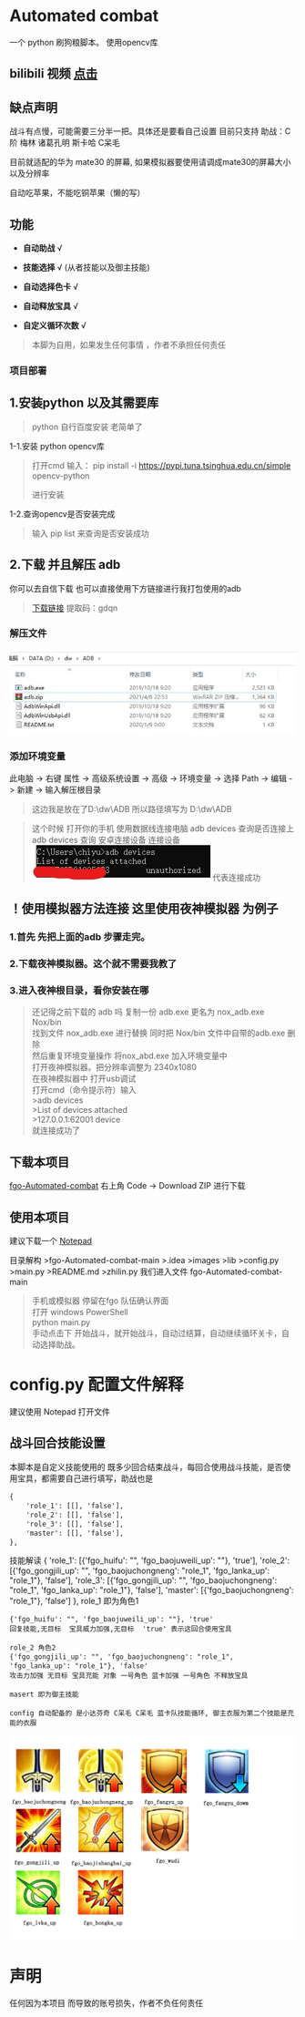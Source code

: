 # Automated combat
一个  python 刷狗粮脚本。 使用opencv库<br>
## bilibili 视频 [点击](https://www.bilibili.com/video/av887505662)
## 缺点声明
 战斗有点慢，可能需要三分半一把。具体还是要看自己设置
目前只支持 助战：C阶
梅林
诸葛孔明
斯卡哈
C呆毛

目前就适配的华为 mate30 的屏幕, 如果模拟器要使用请调成mate30的屏幕大小以及分辨率

自动吃苹果，不能吃铜苹果（懒的写）
## 功能
 
- **自动助战**      √

- **技能选择**      √
   (从者技能以及御主技能)

- **自动选择色卡**  √

- **自动释放宝具**   √

- **自定义循环次数** √

> 本脚为自用，如果发生任何事情 ，作者不承担任何责任

### 项目部署
## 1.安装python 以及其需要库

  >python 自行百度安装 老简单了
 
 1-1.安装 python opencv库

  > 打开cmd 输入：
  > pip install -i https://pypi.tuna.tsinghua.edu.cn/simple opencv-python
  >
  > 进行安装

 1-2.查询opencv是否安装完成
 >输入 pip list 来查询是否安装成功

## 2.下载 并且解压 adb

你可以去自信下载 也可以直接使用下方链接进行我打包使用的adb

>[下载链接](https://pan.baidu.com/s/1nwqJXE5RKwXqRiFyxZ9OXQ)  提取码：gdqn

### 解压文件

![Image text](https://github.com/yiouna/fgo-Automated-combat/blob/main/images/1.jpg)

### 添加环境变量

此电脑 -> 右键 属性 -> 高级系统设置 -> 高级 -> 环境变量 -> 选择 Path -> 编辑 -> 新建 -> 输入解压根目录  

>这边我是放在了D:\dw\ADB 所以路径填写为 D:\dw\ADB
>

> 这个时候 打开你的手机 使用数据线连接电脑 adb devices 查询是否连接上
>adb devices   查询 安卓连接设备 连接设备
>![Image text](https://github.com/yiouna/fgo-Automated-combat/blob/main/images/7-1.jpg)
>代表连接成功

## ！使用模拟器方法连接 这里使用夜神模拟器 为例子
 ### 1.首先 先把上面的adb 步骤走完。
 ### 2.下载夜神模拟器。这个就不需要我教了
 ### 3.进入夜神根目录，看你安装在哪
>还记得之前下载的 adb 吗 复制一份 adb.exe 更名为 nox_adb.exe<br>
>Nox/bin <br>
 找到文件 nox_adb.exe 进行替换 同时把 Nox/bin 文件中自带的adb.exe 删除<br>
 然后重复环境变量操作 将nox_abd.exe 加入环境变量中<br>
 打开夜神模拟器。把分辨率调整为 2340x1080<br>
 在夜神模拟器中 打开usb调试<br>
>打开cmd（命令提示符）输入<br>
     >adb devices<br>
     >List of devices attached<br>
     >127.0.0.1:62001 device<br>
>就连接成功了<br>
 
 ## 下载本项目
 [fgo-Automated-combat](https://github.com/yiouna/fgo-Automated-combat)
 右上角 Code -> Download ZIP 进行下载
 
 ## 使用本项目
 
 建议下载一个 [Notepad](https://notepad-plus.en.softonic.com/download) 
 
 目录解构
    >fgo-Automated-combat-main
      >.idea
      >images
      >lib
      >config.py
      >main.py
      >README.md
      >zhilin.py
 我们进入文件 fgo-Automated-combat-main
 
 >手机或模拟器 停留在fgo 队伍确认界面<br>
 >打开 windows PowerShell<br>
 >python main.py<br>
 > 手动点击下 开始战斗，就开始战斗，自动过结算，自动继续循环关卡，自动选择助战。
 
 
 
# config.py 配置文件解释
  建议使用 Notepad 打开文件
  
  ## 战斗回合技能设置
  
  本脚本是自定义技能使用的 既多少回合结束战斗，每回合使用战斗技能，是否使用宝具，都需要自己进行填写，助战也是
  
    {
        'role_1': [[], 'false'],
        'role_2': [[], 'false'],
        'role_3': [[], 'false'],
        'master': [[], 'false'],
    },
      
 技能解读
    {
        'role_1': [{'fgo_huifu': "", 'fgo_baojuweili_up': ""}, 'true'],
        'role_2': [{'fgo_gongjili_up': "", 'fgo_baojuchongneng': "role_1", 'fgo_lanka_up': "role_1"}, 'false'],
        'role_3': [{'fgo_gongjili_up': "", 'fgo_baojuchongneng': "role_1", 'fgo_lanka_up': "role_1"}, 'false'],
        'master': [{'fgo_baojuchongneng': "role_1"}, 'false']
    },
    role_1 即为角色1
   
    {'fgo_huifu': "", 'fgo_baojuweili_up': ""}, 'true'
    回复技能,无目标  宝具威力加强,无目标  'true' 表示这回合使用宝具
    
    role_2 角色2 
    {'fgo_gongjili_up': "", 'fgo_baojuchongneng': "role_1", 'fgo_lanka_up': "role_1"}, 'false'
    攻击力加强 无目标 宝具充能 对象 一号角色 蓝卡加强 一号角色 不释放宝具
    
    masert 即为御主技能
    
    config 自动配备的 是小达芬奇 C呆毛 C呆毛 蓝卡队技能循环, 御主衣服为第二个技能是充能的衣服
       
       
![Image text](https://github.com/yiouna/fgo-Automated-combat/blob/main/images/%E6%8A%80%E8%83%BD.png)
# 声明

  任何因为本项目 而导致的账号损失，作者不负任何责任
     
